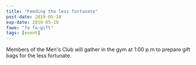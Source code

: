 ```yaml
---
title: "Feeding the less fortunate"
post-date: 2019-05-18
exp-date: 2019-05-19
fawe: "fa fa-gift"
tags: [event]
---
```

Members of the Men's Club will gather in the gym at 1:00 p.m to prepare gift bags for the less fortunate.